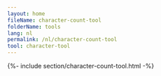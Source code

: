 ```yaml
---
layout: home
fileName: character-count-tool
folderName: tools
lang: nl
permalink: /nl/character-count-tool
tool: character-tool
---
```

{%- include section/character-count-tool.html -%}